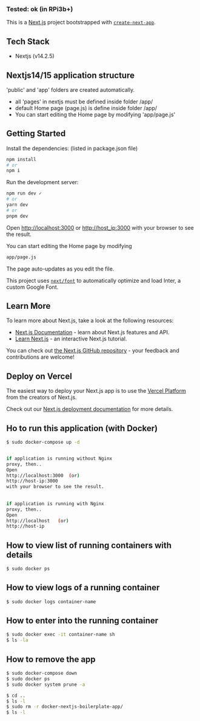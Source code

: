 ### Tested: ok (in RPi3b+)

This is a [Next.js](https://nextjs.org/) project bootstrapped with [`create-next-app`](https://github.com/vercel/next.js/tree/canary/packages/create-next-app).

## Tech Stack
- Nextjs (v14.2.5)
      
## Nextjs14/15 application structure 
'public' and 'app' folders are created automatically.   
- all 'pages' in nextjs must be defined inside folder /app/
- default Home page (page.js) is define inside folder /app/
- You can start editing the Home page by modifying 'app/page.js'

## Getting Started


Install the dependencies: (listed in package.json file)

```bash
npm install
# or
npm i
```


Run the development server:

```bash
npm run dev ✓
# or
yarn dev
# or
pnpm dev
```



Open [http://localhost:3000](http://localhost:3000) or [http://host_ip:3000](http://rpi_ip:3000) with your browser to see the result.

You can start editing the Home page by modifying

```bash
app/page.js
```

The page auto-updates as you edit the file.

This project uses [`next/font`](https://nextjs.org/docs/basic-features/font-optimization) to automatically optimize and load Inter, a custom Google Font.

## Learn More

To learn more about Next.js, take a look at the following resources:

- [Next.js Documentation](https://nextjs.org/docs) - learn about Next.js features and API.
- [Learn Next.js](https://nextjs.org/learn) - an interactive Next.js tutorial.

You can check out [the Next.js GitHub repository](https://github.com/vercel/next.js/) - your feedback and contributions are welcome!

## Deploy on Vercel

The easiest way to deploy your Next.js app is to use the [Vercel Platform](https://vercel.com/new?utm_medium=default-template&filter=next.js&utm_source=create-next-app&utm_campaign=create-next-app-readme) from the creators of Next.js.

Check out our [Next.js deployment documentation](https://nextjs.org/docs/deployment) for more details.
   

## Ho to run this application (with Docker)

```bash
$ sudo docker-compose up -d


if application is running without Nginx  
proxy, then..  
Open  
http://localhost:3000  (or)    
http://host-ip:3000   
with your browser to see the result. 
    
     
if application is running with Nginx  
proxy, then..  
Open  
http://localhost   (or)     
http://host-ip
```

## How to view list of running containers with details

```bash
$ sudo docker ps
```

## How to view logs of a running container

```bash
$ sudo docker logs container-name
```

## How to enter into the running container 

```bash
$ sudo docker exec -it container-name sh
$ ls -la
```

## How to remove the app

```bash
$ sudo docker-compose down
$ sudo docker ps
$ sudo docker system prune -a

$ cd ..
$ ls -l
$ sudo rm -r docker-nextjs-boilerplate-app/
$ ls -l
```
